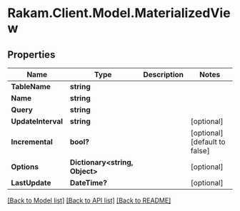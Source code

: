 # Rakam.Client.Model.MaterializedView
## Properties

Name | Type | Description | Notes
------------ | ------------- | ------------- | -------------
**TableName** | **string** |  | 
**Name** | **string** |  | 
**Query** | **string** |  | 
**UpdateInterval** | **string** |  | [optional] 
**Incremental** | **bool?** |  | [optional] [default to false]
**Options** | **Dictionary&lt;string, Object&gt;** |  | [optional] 
**LastUpdate** | **DateTime?** |  | [optional] 

[[Back to Model list]](../README.md#documentation-for-models) [[Back to API list]](../README.md#documentation-for-api-endpoints) [[Back to README]](../README.md)

